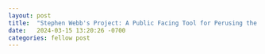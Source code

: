 ```yaml
---
layout: post
title:  "Stephen Webb's Project: A Public Facing Tool for Perusing the Digital Reconstitution of Lord Byron's Library"
date:   2024-03-15 13:20:26 -0700
categories: fellow post
---
```

